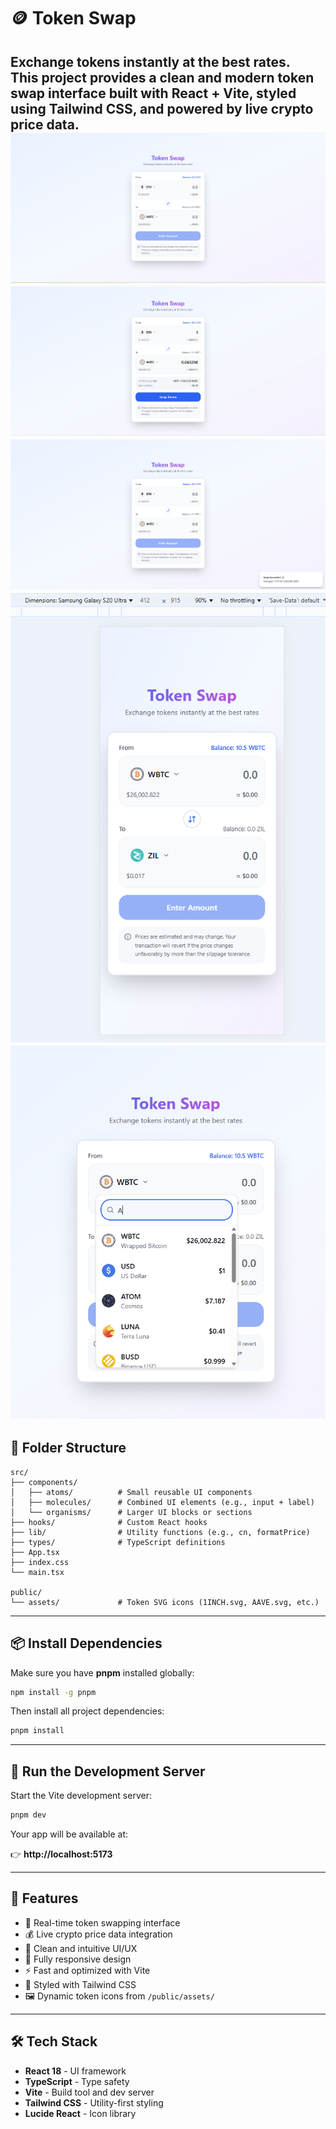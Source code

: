 # 🪙 Token Swap

Exchange tokens instantly at the best rates.  
This project provides a clean and modern token swap interface built with **React + Vite**, styled using **Tailwind CSS**, and powered by live crypto price data.
![alt text](image.png)
![alt text](image-1.png)
![alt text](image-2.png)
![alt text](image-3.png)
![alt text](image-4.png)
---

## 📂 Folder Structure
```
src/
├── components/
│   ├── atoms/          # Small reusable UI components
│   ├── molecules/      # Combined UI elements (e.g., input + label)
│   └── organisms/      # Larger UI blocks or sections
├── hooks/              # Custom React hooks
├── lib/                # Utility functions (e.g., cn, formatPrice)
├── types/              # TypeScript definitions
├── App.tsx
├── index.css
└── main.tsx

public/
└── assets/             # Token SVG icons (1INCH.svg, AAVE.svg, etc.)
```

---

## 📦 Install Dependencies

Make sure you have **pnpm** installed globally:
```bash
npm install -g pnpm
```

Then install all project dependencies:
```bash
pnpm install
```

---

## 🚀 Run the Development Server

Start the Vite development server:
```bash
pnpm dev
```

Your app will be available at:

👉 **http://localhost:5173**

---

## 🎨 Features

- 🔄 Real-time token swapping interface
- 💰 Live crypto price data integration
- 🎯 Clean and intuitive UI/UX
- 📱 Fully responsive design
- ⚡ Fast and optimized with Vite
- 🎨 Styled with Tailwind CSS
- 🖼️ Dynamic token icons from `/public/assets/`

---

## 🛠️ Tech Stack

- **React 18** - UI framework
- **TypeScript** - Type safety
- **Vite** - Build tool and dev server
- **Tailwind CSS** - Utility-first styling
- **Lucide React** - Icon library